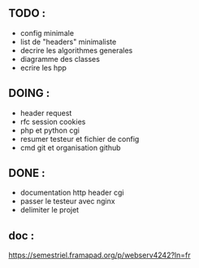 ## TODO :

- config minimale
- list de "headers" minimaliste
- decrire les algorithmes generales
- diagramme des classes
- ecrire les hpp

## DOING :

- header request
- rfc session cookies
- php et python cgi
- resumer testeur et fichier de config
- cmd git et organisation github

## DONE :

- documentation http header cgi
- passer le testeur avec nginx
- delimiter le projet

## doc :
https://semestriel.framapad.org/p/webserv4242?ln=fr

